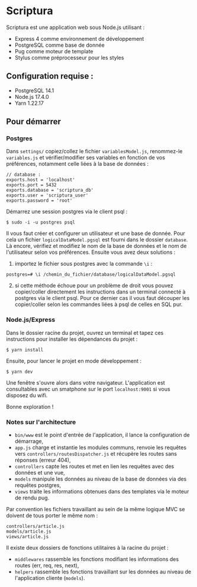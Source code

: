# Scriptura

Scriptura est une application web sous Node.js utilisant :
* Express 4 comme environnement de développement
* PostgreSQL comme base de donnée
* Pug comme moteur de template
* Stylus comme préprocesseur pour les styles

## Configuration requise :

* PostgreSQL 14.1
* Node.js 17.4.0
* Yarn 1.22.17

## Pour démarrer

### Postgres

Dans `settings/` copiez/collez le fichier `variablesModel.js`, renommez-le `variables.js` et vérifier/modifier ses variables en fonction de vos préférences, notamment celle liées à la base de données :

```
// database :
exports.host = 'localhost'
exports.port = 5432
exports.database = 'scriptura_db'
exports.user = 'scriptura_user'
exports.password = 'root'
```

Démarrez une session postgres via le client psql :

```
$ sudo -i -u postgres psql
```

Il vous faut créer et configurer un utilisateur et une base de donnée. Pour cela un fichier `logicalDataModel.pgsql` est fourni dans le dossier `database`. Là encore, vérifiez et modifiez le nom de la base de données et le nom de l'utilisateur selon vos préférences. Ensuite vous avez deux solutions :

1. importez le fichier sous postgres avec la commande `\i` :

```
postgres=# \i /chemin_du_fichier/database/logicalDataModel.pgsql
```
2. si cette méthode échoue pour un problème de droit vous pouvez copier/coller directement les instructions dans un terminal connecté à postgres via le client psql. Pour ce dernier cas il vous faut découper les copier/coller selon les commandes liées à psql de celles en SQL pur.

### Node.js/Express

Dans le dossier racine du projet, ouvrez un terminal et tapez ces instructions pour installer les dépendances du projet :

```
$ yarn install
```

Ensuite, pour lancer le projet en mode développement :

```
$ yarn dev
```

Une fenêtre s'ouvre alors dans votre navigateur. L'application est consultables avec un smatphone sur le port `localhost:9001` si vous disposez du wifi.

Bonne exploration !

### Notes sur l'architecture

- `bin/www`  est le point d'entrée de l'application, il lance la configuration de démarrage,
- `app.js` charge et instantie les modules communs, renvoie les requêtes vers `controllers/routesDispatcher.js` et récupère les routes sans réponses (erreur 404),
- `controllers` capte les routes et met en lien les requêtes avec des données et une vue,
- `models` manipule les données au niveau de la base de données via des requêtes postgres,
- `views` traite les informations obtenues dans des templates via le moteur de rendu pug.

Par convention les fichiers travaillant au sein de la même logique MVC se doivent de tous porter le même nom :
```
controllers/article.js
models/article.js
views/article.js
```
Il existe deux dossiers de fonctions utilitaires à la racine du projet :
- `middlewares` rassemble les fonctions modifiant les informations des routes (err, req, res, next),
- `helpers` rassemble les fonctions travaillant sur les données au niveau de l'application cliente (`models`).